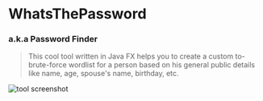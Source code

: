 # WhatsThePassword

### a.k.a Password Finder
>This cool tool written in Java FX helps you to create a custom to-brute-force wordlist for a person based on his general public details 
like name, age, spouse's name, birthday, etc.

![tool screenshot](https://raw.githubusercontent.com/TilakMaddy/WhatsThePassword/master/whats_the_password.JPG)





